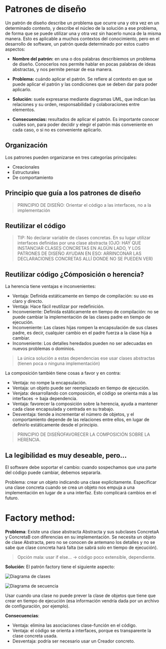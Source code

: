 # Patrones de diseño

Un patrón de diseño describe un problema que ocurre una y otra vez en un determinado contexto, y describe el núcleo de la solución a ese problema, de forma que se puede utilizar una y otra vez sin hacerlo nunca de la misma manera. Esto es aplicable a muchos contextos del conocimiento, pero en el desarrollo de software, un patrón queda determinado por estos cuatro aspectos:

- **Nombre del patrón:** en una o dos palabras describiemos un problema de diseño. Conocerlos nos permite hablar en pocas palabras de ideas abstractas, y nos permite pensar de esa manera.

- **Problema:** cuándo aplicar el patrón. Se refiere al contexto en que se puede aplicar el patrón y las condiciones que se deben dar para poder aplicarlo.

- **Solución:** suele expresarse mediante diagramas UML, que indican las relaciones y su orden, responsabilidad y colaboraciones entre elementos.

- **Consecuencias:** resultados de aplicar el patrón. Es importante conocer cuáles son, para poder decidir y elegir el patrón más conveniente en cada caso, o si no es conveniente aplicarlo.

## Organización

Los patrones pueden organizarse en tres categorías principales:

- Creacionales
- Estructurales
- De comportamiento

## Principio que guía a los patrones de diseño

> PRINCIPIO DE DISEÑO: Orientar el código a las interfaces, no a la implementación

## Reutilizar el código

> TIP: No declarar variable de clases concretas. En su lugar utilizar interfaces definidas por una clase abstracta (OJO: HAY QUE INSTANCIAR CLASES CONCRETAS EN ALGÚN LADO, Y LOS PATRONES DE DISEÑO AYUDAN EN ESO: ARRINCONAR LAS DECLARACIONES CONCRETAS ALLÍ DONDE NO SE PUEDEN VER)

## Reutilizar código ¿Cómposición o herencia?
La herencia tiene ventajas e inconvenientes:

- Ventaja: Definida estáticamente en tiempo de compilación: su uso es claro y directo.
- Ventaja: Hace fácil reutilizar por redefinición.
- Inconveniente: Definida estáticamente en tiempo de compilación: no se puede cambiar la implementación de las clases padre en tiempo de ejecución.
- Inconveniente: Las clases hijas rompen la encapsulación de sus clases padre, es decir, cualquier cambio en el padre fuerza a la clase hija a cambiar.
- Inconveniente: Los detalles heredados pueden no ser adecuadas en nuevos problemas o dominios.

> La única solución a estas dependencias ese usar clases abstractas (tienen poca o ninguna implementación)

La composición también tiene cosas a favor y en contra:

- Ventaja: no rompe la encapsulación.
- Ventaja: un objeto puede ser reemplazado en tiempo de ejecución.
- Venjata: desarrollando con composición, el código se orienta más a las interfaces -> baja dependencia.
- Ventaja: favorecer la composición sobre la herencia, ayuda a mantener cada clase encapsulada y centrada en su trabajo.
- Desventaja: tiende a incrementar el número de objetos, y el comportamiento depende de las relaciones entre ellos, en lugar de definirlo estáticamente desde el principio.
        
> PRINCIPIO DE DISEÑOFAVORECER LA COMPOSICIÓN SOBRE LA HERENCIA.

## La legibilidad es muy deseable, pero...

El software debe soportar el cambio: cuando sospechamos que una parte del código puede cambiar, debemos separarla.

Problema: crear un objeto indicando una clase explícitamente. Especificar una clase concreta cuando se crea un objeto nos empuja a una implementación en lugar de a una interfaz. Esto complicará cambios en el futuro.

# Factory method: 

**Problema**: Existe una clase abstracta Abstracta y sus subclases ConcretaA y ConcretaB con diferencias en su implementación. Se necesita un objeto de clase Abstracta, pero no se conocen de antemano los detalles y no se sabe que clase concreta hará falta (se sabrá solo en tiempo de ejecución).
    
> Opción mala: usar if else... -> código poco extensible, dependiente.
    
**Solución**: El patrón factory tiene el siguiente aspecto:

![Diagrama de clases](doc/factory_method_diagrama_clases.png)

![Diagrama de secuencia](doc/factory_method_diagrama_secuencia.png)

Usar cuando una clase no puede prever la clase de objetos que tiene que crear en tiempo de ejecución (esa información vendría dada por un archivo de configuración, por ejemplo).
    
**Consecuencias**: 

- Ventaja: elimina las asociaciones clase-función en el código.
- Ventaja: el código se orienta a interfaces, porque es transparente la clase concreta usada.
- Desventaja: podría ser necesario usar un Creador concreto.
    
        

